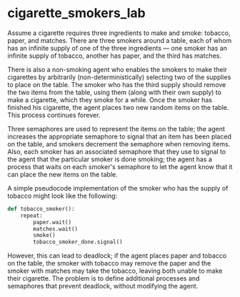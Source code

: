 # cigarette_smokers_lab

Assume a cigarette requires three ingredients to make and smoke: tobacco, paper, and matches. There are three smokers around a table, each of whom has an infinite supply of one of the three ingredients — one smoker has an infinite supply of tobacco, another has paper, and the third has matches.

There is also a non-smoking agent who enables the smokers to make their cigarettes by arbitrarily (non-deterministically) selecting two of the supplies to place on the table. The smoker who has the third supply should remove the two items from the table, using them (along with their own supply) to make a cigarette, which they smoke for a while. Once the smoker has finished his cigarette, the agent places two new random items on the table. This process continues forever.

Three semaphores are used to represent the items on the table; the agent increases the appropriate semaphore to signal that an item has been placed on the table, and smokers decrement the semaphore when removing items. Also, each smoker has an associated semaphore that they use to signal to the agent that the particular smoker is done smoking; the agent has a process that waits on each smoker's semaphore to let the agent know that it can place the new items on the table.

A simple pseudocode implementation of the smoker who has the supply of tobacco might look like the following:
```python
def tobacco_smoker():
    repeat:
        paper.wait()
        matches.wait()
        smoke()
        tobacco_smoker_done.signal()
```
However, this can lead to deadlock; if the agent places paper and tobacco on the table, the smoker with tobacco may remove the paper and the smoker with matches may take the tobacco, leaving both unable to make their cigarette. The problem is to define additional processes and semaphores that prevent deadlock, without modifying the agent.
